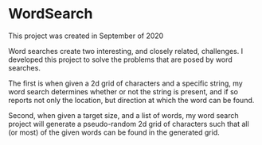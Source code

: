 # WordSearch

This project was created in September of 2020

Word searches create two interesting, and closely related, challenges. I developed this project to solve the problems that are posed by word searches. 

The first is when given a 2d grid of characters and a specific string, my word search determines whether or not the string is present, and if so reports not only the location, but direction at which the word can be found. 

Second, when given a target size, and a list of words, my word search project will generate a pseudo-random 2d grid of characters such that all (or most) of the given words can be found in the generated grid. 

